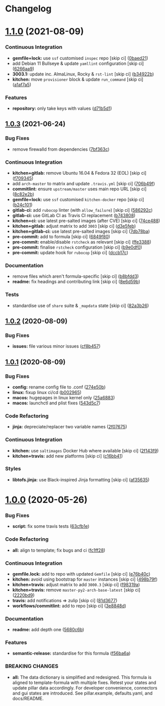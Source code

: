 # Changelog

# [1.1.0](https://github.com/saltstack-formulas/mongodb-formula/compare/v1.0.3...v1.1.0) (2021-08-09)


### Continuous Integration

* **gemfile+lock:** use `ssf` customised `inspec` repo [skip ci] ([0baed21](https://github.com/saltstack-formulas/mongodb-formula/commit/0baed214054aff08236184d096d9add7c7442e35))
* add Debian 11 Bullseye & update `yamllint` configuration [skip ci] ([6266aa9](https://github.com/saltstack-formulas/mongodb-formula/commit/6266aa95d08e411f0a0d7ef456381ed0d5635f4f))
* **3003.1:** update inc. AlmaLinux, Rocky & `rst-lint` [skip ci] ([b34922b](https://github.com/saltstack-formulas/mongodb-formula/commit/b34922bd9448b22940f549ce2f498d39efeaf9ba))
* **kitchen:** move `provisioner` block & update `run_command` [skip ci] ([a1af7a5](https://github.com/saltstack-formulas/mongodb-formula/commit/a1af7a575a942a48bf1d3af026c78d790ce1e04f))


### Features

* **repository:** only take keys with values ([d71b5d1](https://github.com/saltstack-formulas/mongodb-formula/commit/d71b5d144818dd668af51bd7c158a5e797b05fa6))

## [1.0.3](https://github.com/saltstack-formulas/mongodb-formula/compare/v1.0.2...v1.0.3) (2021-06-24)


### Bug Fixes

* remove firewalld from dependencies ([7bf363c](https://github.com/saltstack-formulas/mongodb-formula/commit/7bf363c9830b86939d6442d615f4d03c435435c2))


### Continuous Integration

* **kitchen+gitlab:** remove Ubuntu 16.04 & Fedora 32 (EOL) [skip ci] ([f709345](https://github.com/saltstack-formulas/mongodb-formula/commit/f70934596c541cdfc4ab6f6276e5513101e8b6b0))
* add `arch-master` to matrix and update `.travis.yml` [skip ci] ([706b49f](https://github.com/saltstack-formulas/mongodb-formula/commit/706b49fe244a581c5621e3faabf04300d4a51687))
* **commitlint:** ensure `upstream/master` uses main repo URL [skip ci] ([8c82e2b](https://github.com/saltstack-formulas/mongodb-formula/commit/8c82e2b7bb4e49825cbe766a35bfc2a54c127d7b))
* **gemfile+lock:** use `ssf` customised `kitchen-docker` repo [skip ci] ([b24c101](https://github.com/saltstack-formulas/mongodb-formula/commit/b24c101f24c33c0f5f4b07cb13fbc2daffd34f0d))
* **gitlab-ci:** add `rubocop` linter (with `allow_failure`) [skip ci] ([586292c](https://github.com/saltstack-formulas/mongodb-formula/commit/586292c2e2d02202cc1474f524dce3401ac630d1))
* **gitlab-ci:** use GitLab CI as Travis CI replacement ([b743808](https://github.com/saltstack-formulas/mongodb-formula/commit/b7438088004ed6147338c4bead19e3dbb2ccee03))
* **kitchen+ci:** use latest pre-salted images (after CVE) [skip ci] ([74ce488](https://github.com/saltstack-formulas/mongodb-formula/commit/74ce4886c79f8192c207c1268313343bfa6ca946))
* **kitchen+gitlab:** adjust matrix to add `3003` [skip ci] ([d3e5feb](https://github.com/saltstack-formulas/mongodb-formula/commit/d3e5feb2ed06739ffb228ed06d51b6e9f0a754f8))
* **kitchen+gitlab-ci:** use latest pre-salted images [skip ci] ([7db78ba](https://github.com/saltstack-formulas/mongodb-formula/commit/7db78ba0919a42c271c48e26a40f9ba3ac142212))
* **pre-commit:** add to formula [skip ci] ([6849f80](https://github.com/saltstack-formulas/mongodb-formula/commit/6849f80287e608fdf7230ebe8dbdf9c4634f132e))
* **pre-commit:** enable/disable `rstcheck` as relevant [skip ci] ([ffe3388](https://github.com/saltstack-formulas/mongodb-formula/commit/ffe33882c7815cc8b3ba60c282bcfac770974947))
* **pre-commit:** finalise `rstcheck` configuration [skip ci] ([b9e0df0](https://github.com/saltstack-formulas/mongodb-formula/commit/b9e0df09fab10aa7cd14c32ec9b41aeab53d9f93))
* **pre-commit:** update hook for `rubocop` [skip ci] ([dccb17c](https://github.com/saltstack-formulas/mongodb-formula/commit/dccb17cbab62f4f1aa9ee438155f2e2ab5965d93))


### Documentation

* remove files which aren't formula-specific [skip ci] ([b8bfdd3](https://github.com/saltstack-formulas/mongodb-formula/commit/b8bfdd3a0e35d03095c1543f49f169972bb9f366))
* **readme:** fix headings and contributing link [skip ci] ([8e6d59b](https://github.com/saltstack-formulas/mongodb-formula/commit/8e6d59b4b3a30745e48f9ee24d6df4b5a80e883b))


### Tests

* standardise use of `share` suite & `_mapdata` state [skip ci] ([82a3b26](https://github.com/saltstack-formulas/mongodb-formula/commit/82a3b2611858189baa186fa098c3f5281fb6ad2f))

## [1.0.2](https://github.com/saltstack-formulas/mongodb-formula/compare/v1.0.1...v1.0.2) (2020-08-09)


### Bug Fixes

* **issues:** file various minor issues ([cf8b457](https://github.com/saltstack-formulas/mongodb-formula/commit/cf8b457bb75fcfde90cfa77d9ad113922bb1fc74))

## [1.0.1](https://github.com/saltstack-formulas/mongodb-formula/compare/v1.0.0...v1.0.1) (2020-08-09)


### Bug Fixes

* **config:** rename config file to .conf ([274e50b](https://github.com/saltstack-formulas/mongodb-formula/commit/274e50ba35b73d2d9fea1991ac246a48cd21b65e))
* **linux:** fixup linux ci/cd ([b002965](https://github.com/saltstack-formulas/mongodb-formula/commit/b00296553f36fb02ad6fae3961f1c9bad1fc415e))
* **macos:** hugepages in linux kernel only ([25a6883](https://github.com/saltstack-formulas/mongodb-formula/commit/25a6883d36540a78baea2d478ed3a22180d04c28))
* **macos:** launchctl and plist fixes ([543d5c7](https://github.com/saltstack-formulas/mongodb-formula/commit/543d5c7e6c0ff8a9de0b2cf3e086dee090a8fabd))


### Code Refactoring

* **jinja:** depreciate/replacer two variable names ([2f07675](https://github.com/saltstack-formulas/mongodb-formula/commit/2f076757cf31b216d11699d7604f5dc36614e454))


### Continuous Integration

* **kitchen:** use `saltimages` Docker Hub where available [skip ci] ([2f143f9](https://github.com/saltstack-formulas/mongodb-formula/commit/2f143f9dccfad53a52e0b7135a962daa60da9b9d))
* **kitchen+travis:** add new platforms [skip ci] ([c16bb41](https://github.com/saltstack-formulas/mongodb-formula/commit/c16bb4167af505633d7b0fd79f404d3adb5e02e5))


### Styles

* **libtofs.jinja:** use Black-inspired Jinja formatting [skip ci] ([af35635](https://github.com/saltstack-formulas/mongodb-formula/commit/af35635af74ce477d720d078b11bda654f140a44))

# [1.0.0](https://github.com/saltstack-formulas/mongodb-formula/compare/v0.19.1...v1.0.0) (2020-05-26)


### Bug Fixes

* **script:** fix some travis tests ([63cfb1e](https://github.com/saltstack-formulas/mongodb-formula/commit/63cfb1e388b46f82b5e555f27839f618d49734f4))


### Code Refactoring

* **all:** align to template; fix bugs and ci ([fc1ff28](https://github.com/saltstack-formulas/mongodb-formula/commit/fc1ff28b9dc944bf9460c804e8a70d2be6cd4fb8))


### Continuous Integration

* **gemfile.lock:** add to repo with updated `Gemfile` [skip ci] ([e76b40c](https://github.com/saltstack-formulas/mongodb-formula/commit/e76b40ce14405173c1d4f88584dba8ef28c1eb07))
* **kitchen:** avoid using bootstrap for `master` instances [skip ci] ([498b79f](https://github.com/saltstack-formulas/mongodb-formula/commit/498b79f6ffaeef4560c02d805536d20c6f7d1ba7))
* **kitchen+travis:** adjust matrix to add `3000.3` [skip ci] ([f98319a](https://github.com/saltstack-formulas/mongodb-formula/commit/f98319a348c222462a0ef9bad7662e927b9f4e37))
* **kitchen+travis:** remove `master-py2-arch-base-latest` [skip ci] ([2220bd9](https://github.com/saltstack-formulas/mongodb-formula/commit/2220bd95bad711817b1deebf70184555fa3d66fc))
* **travis:** add notifications => zulip [skip ci] ([81d3677](https://github.com/saltstack-formulas/mongodb-formula/commit/81d3677a277b92b2de0998f2d98224607a32f4ac))
* **workflows/commitlint:** add to repo [skip ci] ([3e8848d](https://github.com/saltstack-formulas/mongodb-formula/commit/3e8848db7b08dd3368b969039031d61916d6a2fb))


### Documentation

* **readme:** add depth one ([5680c6b](https://github.com/saltstack-formulas/mongodb-formula/commit/5680c6b151c1db2d43fb81d7d3b02c3bea0eedc6))


### Features

* **semantic-release:** standardise for this formula ([f56ba6a](https://github.com/saltstack-formulas/mongodb-formula/commit/f56ba6ac75998b97842f897266b4c6b13d9e37c7))


### BREAKING CHANGES

* **all:** The data dictionary is simplified and redesigned.
This formula is aligned to template-formula with multiple fixes.
Retest your states and update pillar data accordingly.
For developer convenience, connectors and gui states are introduced.
See pillar.example, defaults.yaml, and docs/README.
